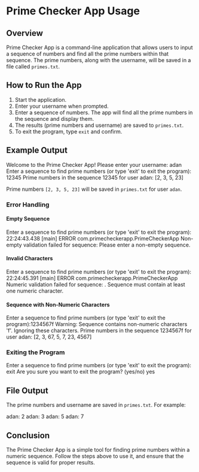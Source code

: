 # Prime Checker App Usage

## Overview
Prime Checker App is a command-line application that allows users to input a sequence of numbers and find all the prime numbers within that sequence. The prime numbers, along with the username, will be saved in a file called `primes.txt`.

## How to Run the App
1. Start the application.
2. Enter your username when prompted.
3. Enter a sequence of numbers. The app will find all the prime numbers in the sequence and display them.
4. The results (prime numbers and username) are saved to `primes.txt`.
5. To exit the program, type `exit` and confirm.

## Example Output
Welcome to the Prime Checker App! Please enter your username: adan Enter a sequence to find prime numbers (or type 'exit' to exit the program): 12345 Prime numbers in the sequence 12345 for user adan: [2, 3, 5, 23]

Prime numbers `[2, 3, 5, 23]` will be saved in `primes.txt` for user `adan`.

### Error Handling

#### Empty Sequence

Enter a sequence to find prime numbers (or type 'exit' to exit the program): 
22:24:43.438 [main] ERROR com.primecheckerapp.PrimeCheckerApp 
Non-empty validation failed for sequence: Please enter a non-empty sequence.


#### Invalid Characters

Enter a sequence to find prime numbers (or type 'exit' to exit the program): 
22:24:45.391 [main] ERROR com.primecheckerapp.PrimeCheckerApp 
Numeric validation failed for sequence: . Sequence must contain at least one numeric character.

#### Sequence with Non-Numeric Characters

Enter a sequence to find prime numbers (or type 'exit' to exit the program):1234567f 
Warning: Sequence contains non-numeric characters 'f'. Ignoring these characters. 
Prime numbers in the sequence 1234567f for user adan: [2, 3, 67, 5, 7, 23, 4567]

### Exiting the Program
Enter a sequence to find prime numbers (or type 'exit' to exit the program): exit Are you sure you want to exit the program? (yes/no) yes

## File Output
The prime numbers and username are saved in `primes.txt`. For example:

adan: 2
adan: 3
adan: 5
adan: 7

## Conclusion
The Prime Checker App is a simple tool for finding prime numbers within a numeric sequence. Follow the steps above to use it, and ensure that the sequence is valid for proper results.

